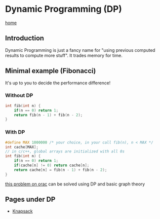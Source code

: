 # Dynamic Programming (DP)
[home](/)
## Introduction
Dynamic Programming is just a fancy name for "using previous computed results to compute more stuff". It trades memory for time.
## Minimal example (Fibonacci)
It's up to you to decide the performance  difference!
### Without DP
```cpp
int fib(int n) {
    if(n == 0) return 1;
    return fib(n - 1) + fib(n - 2);
}
```
### With DP
```cpp
#define MAX 1000000 /* your choice, in your call fib(n), n < MAX */
int cache[MAX];
// in c/c++, global arrays are initialized with all 0s
int fib(int n) {
    if(n == 0) return 1;
    if(cache[n] != 0) return cache[n];
    return cache[n] = fib(n - 1) + fib(n - 2);
}
```

[this problem on orac](http://orac.amt.edu.au/cgi-bin/train/problem.pl?set=aio19&problemid=1081) can be solved using DP and basic graph theory

## Pages under DP
- [Knapsack]()